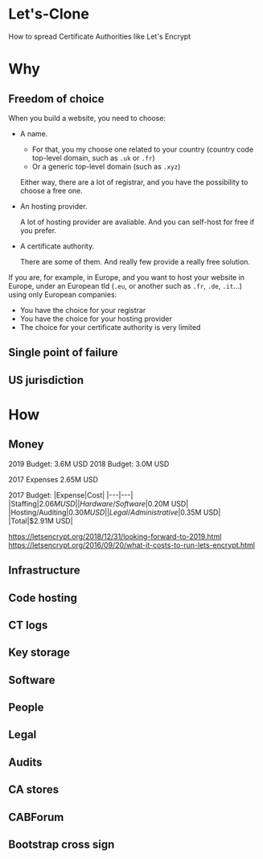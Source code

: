 # Let's-Clone
How to spread Certificate Authorities like Let's Encrypt

# Why

## Freedom of choice

When you build a website, you need to choose:

- A name.
  - For that, you my choose one related to your country (country code top-level domain, such as `.uk` or `.fr`)
  - Or a generic top-level domain (such as `.xyz`)
  
  Either way, there are a lot of registrar, and you have the possibility to choose a free one.
  
- An hosting provider.

  A lot of hosting provider are avaliable. And you can self-host for free if you prefer.

- A certificate authority.

  There are some of them. And really few provide a really free solution.

If you are, for example, in Europe, and you want to host your website in Europe, under an European tld (`.eu`, or another such as `.fr`, `.de`, `.it`...) using only European companies:

  - You have the choice for your registrar
  - You have the choice for your hosting provider
  - The choice for your certificate authority is very limited


## Single point of failure

## US jurisdiction

# How

## Money

2019 Budget: 3.6M USD
2018 Budget: 3.0M USD

2017 Expenses 2.65M USD
 
2017 Budget:
|Expense|Cost|
|---|---|
|Staffing|$2.06M USD|
|Hardware/Software|$0.20M USD|
|Hosting/Auditing|$0.30M USD|
|Legal/Administrative|$0.35M USD|
|Total|$2.91M USD|

https://letsencrypt.org/2018/12/31/looking-forward-to-2019.html
https://letsencrypt.org/2016/09/20/what-it-costs-to-run-lets-encrypt.html

## Infrastructure
## Code hosting
## CT logs
## Key storage
## Software
## People
## Legal
## Audits
## CA stores
## CABForum
## Bootstrap cross sign
